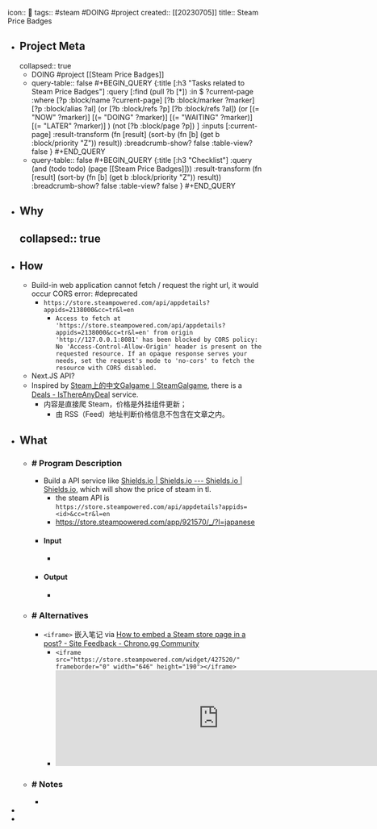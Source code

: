 icon:: 📂
tags:: #steam #DOING #project
created:: [[20230705]]
title:: Steam Price Badges

- ## Project Meta
  collapsed:: true
  - DOING #project [[Steam Price Badges]]
  - query-table:: false
    #+BEGIN_QUERY
    {:title [:h3 "Tasks related to Steam Price Badges"]
     :query [:find (pull ?b [*])
       :in $ ?current-page
       :where
       [?p :block/name ?current-page]
       [?b :block/marker ?marker]
    [?p :block/alias ?al]
    (or [?b :block/refs ?p] [?b :block/refs ?al])
    (or
       [(= "NOW" ?marker)]
       [(= "DOING" ?marker)]
       [(= "WAITING" ?marker)]
       [(= "LATER" ?marker)]
    )
    (not [?b :block/page ?p])
    ]
     :inputs [:current-page]
    :result-transform (fn [result]
                        (sort-by (fn [b]
                                   (get b :block/priority "Z")) result))
    :breadcrumb-show? false
    :table-view? false
    }
    #+END_QUERY
  - query-table:: false
    #+BEGIN_QUERY
    {:title [:h3 "Checklist"]
     :query (and (todo todo) (page [[Steam Price Badges]]))
    :result-transform (fn [result]
                        (sort-by (fn [b]
                                   (get b :block/priority "Z")) result))
    :breadcrumb-show? false
    :table-view? false
    }
    #+END_QUERY
- ## Why
  collapsed:: true
  -
- ## How
  - Build-in web application cannot fetch / request the right url, it would occur CORS error: #deprecated
    - `https://store.steampowered.com/api/appdetails?appids=2138000&cc=tr&l=en`
      - `Access to fetch at 'https://store.steampowered.com/api/appdetails?appids=2138000&cc=tr&l=en' from origin 'http://127.0.0.1:8081' has been blocked by CORS policy: No 'Access-Control-Allow-Origin' header is present on the requested resource. If an opaque response serves your needs, set the request's mode to 'no-cors' to fetch the resource with CORS disabled.`
  - Next.JS API?
  - Inspired by [Steam上的中文Galgame丨SteamGalgame](https://steamgalgame.com/), there is a [Deals - IsThereAnyDeal](https://isthereanydeal.com/) service.
    - 内容是直接爬 Steam，价格是外挂组件更新；
      - 由 RSS（Feed）地址判断价格信息不包含在文章之内。
- ## What
  - ### \# Program Description
    - Build a API service like [Shields.io | Shields.io --- Shields.io | Shields.io](https://shields.io/), which will show the price of steam in tl.
      - the steam API is ``https://store.steampowered.com/api/appdetails?appids=<id>&cc=tr&l=en``
      - https://store.steampowered.com/app/921570/_/?l=japanese
    - #### Input
      -
    - #### Output
      -
  - ### \# Alternatives
    - `<iframe>` 嵌入笔记 via [How to embed a Steam store page in a post? - Site Feedback - Chrono.gg Community](https://community.chrono.gg/t/how-to-embed-a-steam-store-page-in-a-post/15016)
      - `<iframe src="https://store.steampowered.com/widget/427520/" frameborder="0" width="646" height="190"></iframe>`
      - <iframe src="https://store.steampowered.com/widget/427520/" frameborder="0" width="646" height="190"></iframe>
  - ### \# Notes
    -
-
-
